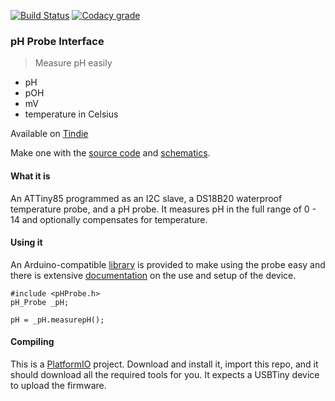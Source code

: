 [![Build Status](https://travis-ci.org/u-fire/ph-probe-interface.svg)](https://travis-ci.org/u-fire/ph-probe-interface)
[![Codacy grade](https://img.shields.io/codacy/grade/7cbfbad007d84cd59d40fc76ddc700a0.svg)]()

### pH Probe Interface

> Measure pH easily
* pH
* pOH
* mV
* temperature in Celsius

Available on [Tindie](https://www.tindie.com/products/ufire/ph-probe-interface/)

Make one with the [source code](https://github.com/u-fire/ph-probe-interface) and [schematics](https://upverter.com/ufire/a3c74dc5b3b942a5/pH-Probe-Interface-2018a/).  

#### What it is
An ATTiny85 programmed as an I2C slave, a DS18B20 waterproof temperature probe, and a pH probe. It measures pH in the full range of 0 - 14 and optionally compensates for temperature.

#### Using it
An Arduino-compatible [library](https://github.com/u-fire/pHProbe) is provided to make using the probe easy and there is extensive [documentation](http://ufire.co/pHProbe/) on the use and setup of the device.

~~~
#include <pHProbe.h>
pH_Probe _pH;

pH = _pH.measurepH();
~~~

#### Compiling
This is a [PlatformIO](http://platformio.org/) project. Download and install it, import this repo, and it should download all the required tools for you. It expects a USBTiny device to upload the firmware.
